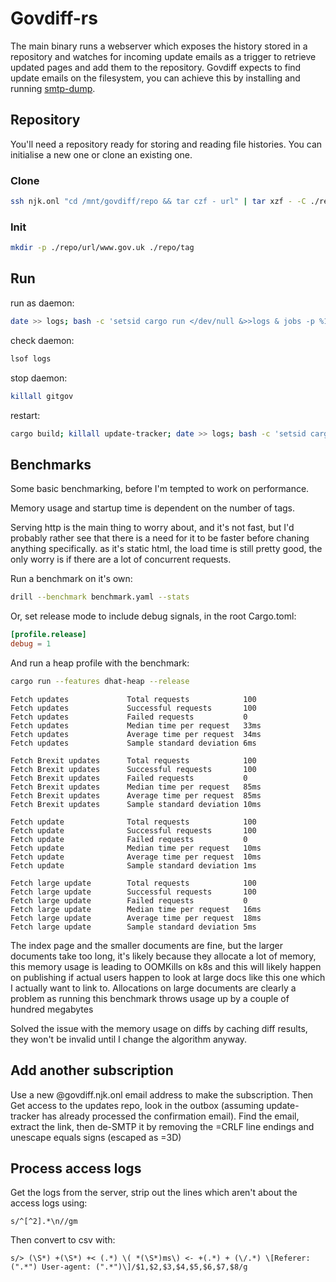 # Govdiff-rs

The main binary runs a webserver which exposes the history stored in a repository and watches for incoming update emails as a trigger to retrieve updated pages and add them to the repository.
Govdiff expects to find update emails on the filesystem, you can achieve this by installing and running [smtp-dump](https://crates.io/crates/smtp-dump).

## Repository

You'll need a repository ready for storing and reading file histories. You can initialise a new one or clone an existing one.

### Clone

```sh
ssh njk.onl "cd /mnt/govdiff/repo && tar czf - url" | tar xzf - -C ./repo/
```

### Init

```sh
mkdir -p ./repo/url/www.gov.uk ./repo/tag
```

## Run

run as daemon:

```sh
date >> logs; bash -c 'setsid cargo run </dev/null &>>logs & jobs -p %1'
```

check daemon:
```sh
lsof logs
```

stop daemon:
```sh
killall gitgov
```

restart:
```sh
cargo build; killall update-tracker; date >> logs; bash -c 'setsid cargo run </dev/null &>>logs & jobs -p %1'
```


## Benchmarks 

Some basic benchmarking, before I'm tempted to work on performance.

Memory usage and startup time is dependent on the number of tags.

Serving http is the main thing to worry about, and it's not fast, but I'd probably rather see that there is a need for it to be faster before chaning anything specifically. as it's static html, the load time is still pretty good, the only worry is if there are a lot of concurrent requests.

Run a benchmark on it's own:

```sh
drill --benchmark benchmark.yaml --stats
```

Or, set release mode to include debug signals, in the root Cargo.toml:
```toml
[profile.release]
debug = 1
```

And run a heap profile with the benchmark:

```sh
cargo run --features dhat-heap --release
```

```
Fetch updates             Total requests            100
Fetch updates             Successful requests       100
Fetch updates             Failed requests           0
Fetch updates             Median time per request   33ms
Fetch updates             Average time per request  34ms
Fetch updates             Sample standard deviation 6ms

Fetch Brexit updates      Total requests            100
Fetch Brexit updates      Successful requests       100
Fetch Brexit updates      Failed requests           0
Fetch Brexit updates      Median time per request   85ms
Fetch Brexit updates      Average time per request  85ms
Fetch Brexit updates      Sample standard deviation 10ms

Fetch update              Total requests            100
Fetch update              Successful requests       100
Fetch update              Failed requests           0
Fetch update              Median time per request   10ms
Fetch update              Average time per request  10ms
Fetch update              Sample standard deviation 1ms

Fetch large update        Total requests            100
Fetch large update        Successful requests       100
Fetch large update        Failed requests           0
Fetch large update        Median time per request   16ms
Fetch large update        Average time per request  18ms
Fetch large update        Sample standard deviation 5ms
```

The index page and the smaller documents are fine, but the larger documents take too long, it's likely because they allocate a lot of memory, this memory usage is leading to OOMKills on k8s and this will likely happen on publishing if actual users happen to look at large docs like this one which I actually want to link to. Allocations on large documents are clearly a problem as running this benchmark throws usage up by a couple of hundred megabytes

Solved the issue with the memory usage on diffs by caching diff results, they won't be invalid until I change the algorithm anyway.

## Add another subscription

Use a new @govdiff.njk.onl email address to make the subscription. Then Get access to the updates repo, look in the outbox (assuming update-tracker has already processed the confirmation email). Find the email, extract the link, then de-SMTP it by removing the =CRLF line endings and unescape equals signs (escaped as =3D)

## Process access logs

Get the logs from the server, strip out the lines which aren't about the access logs using:

```regex
s/^[^2].*\n//gm
```

Then convert to csv with:
```regex
s/> (\S*) +(\S*) +< (.*) \( *(\S*)ms\) <- +(.*) + (\/.*) \[Referer: (".*") User-agent: (".*")\]/$1,$2,$3,$4,$5,$6,$7,$8/g
```

